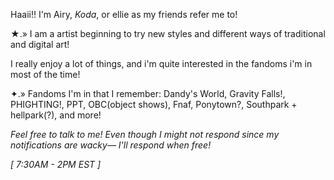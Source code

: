 Haaii!! I'm Airy, _Koda_, or ellie as my friends refer me to!

   ★.» I am a artist beginning to try new styles and different ways of traditional and digital art!
 
I really enjoy a lot of things, and i'm quite interested in the fandoms i'm in most of the time!

  ✦.» Fandoms I'm in that I remember: Dandy's World, Gravity Falls!, PHIGHTING!, PPT, OBC(object shows), Fnaf, Ponytown?, Southpark + hellpark(?), and more!

_Feel free to talk to me! Even though I might not respond since my notifications are wacky— I'll respond when free!_

_[ 7:30AM - 2PM EST ]_
<!---
airydraws is a ✨ special ✨ repository because its `README.md` (this file) appears on your GitHub profile.
You can click the Preview link to take a look at your changes.
--->
